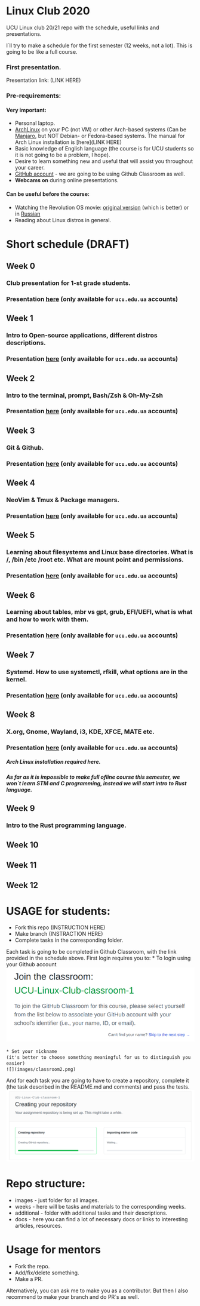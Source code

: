 # Linux Club 2020
UCU Linux club 20/21 repo with the schedule, useful links and presentations.

I\`ll try to make a schedule for the first semester (12 weeks, not a lot).  This is going to be like a full course.

### First presentation.
Presentation link: (LINK HERE)

### Pre-requirements:
#### Very important:
- Personal laptop.
- [ArchLinux](https://www.archlinux.org/) on your PC (not VM) or other Arch-based systems (Can be [Manjaro](https://manjaro.org/downloads/official/gnome/), but NOT Debian- or Fedora-based systems. The manual for Arch Linux installation is [here](LINK HERE)
- Basic knowledge of English language (the course is for UCU students so it is not going to be a problem, I hope).
- Desire to learn something new and useful that will assist you throughout your career.
- [GitHub account](https://github.com/) - we are going to be using Github Classroom as well.
- **Webcams on** during online presentations.

#### Can be useful before the course:

- Watching the Revolution OS movie: [original version](https://www.youtube.com/watch?v=4vW62KqKJ5A) (which is better) or in [Russian](https://www.youtube.com/watch?v=n1F_MfLRlX0)
- Reading about Linux distros in general.

# Short schedule (DRAFT)
## Week 0
### Club presentation for 1-st grade students. 
### Presentation [here](https://docs.google.com/presentation/d/1EbZjD7uIL3l39Jzz0QT-iJm46EA35rHrbKP2FhfYaxk/edit?usp=sharing) (only available for `ucu.edu.ua` accounts)


## Week 1
### Intro to Open-source applications, different distros descriptions.
### Presentation [here](https://docs.google.com/presentation/d/1Nkb3wOmKYSy03kwFEmKTIlg73rc286YW5q-caod5j5k/edit?usp=sharing) (only available for `ucu.edu.ua` accounts)

## Week 2
### Intro to the terminal, prompt, Bash/Zsh & Oh-My-Zsh
### Presentation [here](https://docs.google.com/presentation/d/1FFq8y8JiED1F6LDFileied_j3WszPPxdANb-rxlKa8w/edit?usp=sharing) (only available for `ucu.edu.ua` accounts)

## Week 3
### Git & Github.
### Presentation [here](https://docs.google.com/presentation/d/1yj23xudPqUavx9zbKJduQhicnYMuJiY3ge0oDYqkhvY/edit?usp=sharing) (only available for `ucu.edu.ua` accounts)

## Week 4
### NeoVim & Tmux & Package managers.
### Presentation [here]() (only available for `ucu.edu.ua` accounts)

## Week 5
### Learning about filesystems and Linux base directories. What is /, /bin /etc /root etc. What are mount point and permissions.

### Presentation [here]() (only available for `ucu.edu.ua` accounts)
## Week 6
### Learning about tables, mbr vs gpt, grub, EFI/UEFI, what is what and how to work with them.
### Presentation [here]() (only available for `ucu.edu.ua` accounts)

## Week 7
### Systemd. How to use systemctl, rfkill, what options are in the kernel.
### Presentation [here]() (only available for `ucu.edu.ua` accounts)

## Week 8
### X.org, Gnome, Wayland, **i3**, KDE, XFCE, MATE etc.
### Presentation [here]() (only available for `ucu.edu.ua` accounts)

##### Arch Linux installation required here.

##### As far as it is impossible to make full ofline course this semester, we won\`t learn STM and C programming, instead we will start intro to Rust language.

## Week 9
### Intro to the Rust programming language.

## Week 10
### 

## Week 11
### 

## Week 12
### 

# USAGE for students:

- Fork this repo (INSTRUCTION HERE)
- Make branch (INSTRACTION HERE)
- Complete tasks in the corresponding folder.

Each task is going to be completed in Github Classroom, with the link provided in the schedule above. First login requires you to:
	* To login using your Github account 
	![](images/classroom1.png)
	
	* Set your nickname 
	(it's better to choose something meaningful for us to distinguish you easier) 
	![](images/classroom2.png)

And for each task you are going to have to create a repository, 
complete it (the task described in the README.md and comments) and pass the tests. 
![](images/classroom3.png)

# Repo structure:

- images - just folder for all images.
- weeks - here will be tasks and materials to the corresponding weeks.
- additional - folder with additional tasks and their descriptions. 
- docs - here you can find a lot of necessary docs or links to interesting articles, resources.

# Usage for mentors
- Fork the repo.
- Add/fix/delete something.
- Make a PR.

Alternatively, you can ask me to make you as a contributor. But then I also recommend to make your branch and do PR\`s as well.
